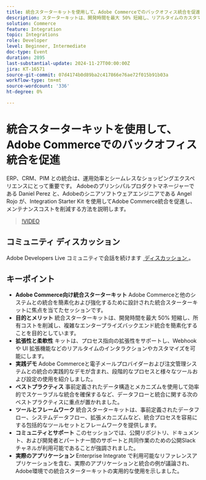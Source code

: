 ```yaml
---
title: 統合スターターキットを使用して、Adobe Commerceでのバックオフィス統合を促進
description: スターターキットは、開発時間を最大 50% 短縮し、リアルタイムのカスタマイズをサポートし、実践的なセッションや実際のアプリケーションで示される包括的なツールとフレームワークを提供するため、Adobe Commerceの統合をシンプル化および強化できます。
solution: Commerce
feature: Integration
topic: Integrations
role: Developer
level: Beginner, Intermediate
doc-type: Event
duration: 2895
last-substantial-update: 2024-11-27T00:00:00Z
jira: KT-16571
source-git-commit: 07d4174b0d89ba2c417866e76ae72f015b91b03a
workflow-type: tm+mt
source-wordcount: '336'
ht-degree: 0%

---
```



# 統合スターターキットを使用して、Adobe Commerceでのバックオフィス統合を促進

ERP、CRM、PIM との統合は、運用効率とシームレスなショッピングエクスペリエンスにとって重要です。 Adobeのプリンシパルプロダクトマネージャーである Daniel Perez と、Adobeのシニアソフトウェアエンジニアである Angel Rojo が、Integration Starter Kit を使用してAdobe Commerce統合を促進し、メンテナンスコストを削減する方法を説明します。


>[!VIDEO](https://video.tv.adobe.com/v/3440398/?learn=on&enablevpops)

## コミュニティ ディスカッション

Adobe Developers Live コミュニティで会話を続けます [&#x200B; ディスカッション &#x200B;](https://adobe.ly/40DgGmR)。

## キーポイント

* **Adobe Commerce向け統合スターターキット** Adobe Commerceと他のシステムとの統合を簡素化および強化するために設計された統合スターターキットに焦点を当てたセッションです。
* **目的とメリット** 統合スターターキットは、開発時間を最大 50% 短縮し、所有コストを削減し、複雑なエンタープライズバックエンド統合を簡素化することを目的としています。
* **拡張性と柔軟性** キットは、プロセス指向の拡張性をサポートし、Webhook や UI 拡張機能などのリアルタイムのインタラクションやカスタマイズを可能にします。
* **実践デモ** Adobe Commerceと電子メールプロバイダーおよび注文管理システムとの統合の実践的なデモが含まれ、段階的なプロセスと様々なツールおよび設定の使用を紹介しました。
* **ベストプラクティス** 事前定義されたデータ構造とメカニズムを使用して効率的でスケーラブルな統合を確保するなど、データフローと統合に関する次のベストプラクティスに重点が置かれました。
* **ツールとフレームワーク** 統合スターターキットは、事前定義されたデータフロー、システムデータフロー、拡張メカニズムなど、統合プロセスを容易にする包括的なツールセットとフレームワークを提供します。
* **コミュニティとサポート** このセッションでは、公開リポジトリ、ドキュメント、および開発者とパートナー間のサポートと共同作業のための公開Slackチャネルが利用可能であることが強調されました。
* **実際のアプリケーション** Enterprise Integrate で利用可能なリファレンスアプリケーションを含む、実際のアプリケーションと統合の例が議論され、Adobe環境での統合スターターキットの実用的な使用を示しました。

